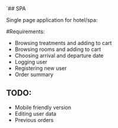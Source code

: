 `## SPA

Single page application for hotel/spa:

#Requirements:

- Browsing treatments and adding to cart
- Browsing rooms and adding to cart
- Choosing arrival and departure date
- Logging user
- Registering new user
- Order summary

## TODO:

- Mobile friendly version
- Editing user data
- Previous orders
